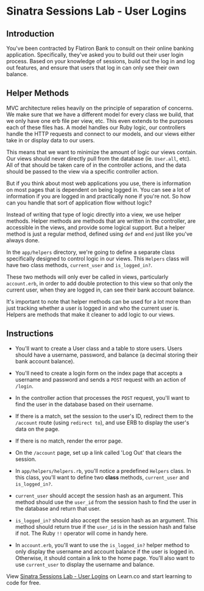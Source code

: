 # Sinatra Sessions Lab - User Logins

## Introduction

You've been contracted by Flatiron Bank to consult on their online banking application. Specifically, they've asked you to build out their user login process. Based on your knowledge of sessions, build out the log in and log out features, and ensure that users that log in can only see their own balance.

## Helper Methods

MVC architecture relies heavily on the principle of separation of concerns. We make sure that we have a different model for every class we build, that we only have one erb file per view, etc. This even extends to the purposes each of these files has. A model handles our Ruby logic, our controllers handle the HTTP requests and connect to our models, and our views either take in or display data to our users.

This means that we want to minimize the amount of logic our views contain. Our views should never directly pull from the database (ie. `User.all`, etc). All of that should be taken care of in the controller actions, and the data should be passed to the view via a specific controller action.

But if you think about most web applications you use, there is information on most pages that is dependent on being logged in. You can see a lot of information if you are logged in and practically none if you're not. So how can you handle that sort of application flow without logic?

Instead of writing that type of logic directly into a view, we use helper methods. Helper methods are methods that are written in the controller, are accessible in the views, and provide some logical support. But a helper method is just a regular method, defined using `def` and `end` just like you've always done.

In the `app/helpers` directory, we're going to define a separate class specifically designed to control logic in our views. This `Helpers` class will have two class methods, `current_user` and `is_logged_in?`.

These two methods will only ever be called in views, particularly `account.erb`, in order to add double protection to this view so that only the current user, when they are logged in, can see their bank account balance.

It's important to note that helper methods can be used for a lot more than just tracking whether a user is logged in and who the current user is. Helpers are methods that make it cleaner to add logic to our views.

## Instructions

+ You'll want to create a User class and a table to store users. Users should have a username, password, and balance (a decimal storing their bank account balance).

+ You'll need to create a login form on the index page that accepts a username and password and sends a `POST` request with an action of `/login`.

+ In the controller action that processes the `POST` request, you'll want to find the user in the database based on their username.

+ If there is a match, set the session to the user's ID, redirect them to the `/account` route (using `redirect to`), and use ERB to display the user's data on the page.

+ If there is no match, render the error page.

+ On the `/account` page, set up a link called 'Log Out' that clears the session.

+ In `app/helpers/helpers.rb`, you'll notice a predefined `Helpers` class. In this class, you'll want to define two **class** methods, `current_user` and `is_logged_in?`.

+ `current_user` should accept the session hash as an argument. This method should use the `user_id` from the session hash to find the user in the database and return that user.

+ `is_logged_in?` should also accept the session hash as an argument. This method should return true if the `user_id` is in the session hash and false if not. The Ruby `!!` operator will come in handy here.

+ In `account.erb`, you'll want to use the `is_logged_in?` helper method to only display the username and account balance if the user is logged in. Otherwise, it should contain a link to the home page. You'll also want to use `current_user` to display the username and balance.

<p data-visibility='hidden'>View <a href='https://learn.co/lessons/sinatra-logging-in-and-out' title='Sinatra Sessions Lab - User Logins'>Sinatra Sessions Lab - User Logins</a> on Learn.co and start learning to code for free.</p>
